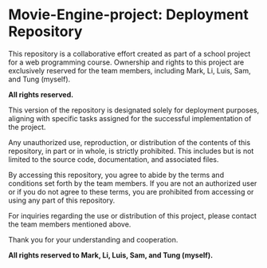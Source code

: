 # Movie-Engine-project: Deployment Repository

This repository is a collaborative effort created as part of a school project for a web programming course. Ownership and rights to this project are exclusively reserved for the team members, including Mark, Li, Luis, Sam, and Tung (myself).

**All rights reserved.**

This version of the repository is designated solely for deployment purposes, aligning with specific tasks assigned for the successful implementation of the project.

Any unauthorized use, reproduction, or distribution of the contents of this repository, in part or in whole, is strictly prohibited. This includes but is not limited to the source code, documentation, and associated files.

By accessing this repository, you agree to abide by the terms and conditions set forth by the team members. If you are not an authorized user or if you do not agree to these terms, you are prohibited from accessing or using any part of this repository.

For inquiries regarding the use or distribution of this project, please contact the team members mentioned above.

Thank you for your understanding and cooperation.

**All rights reserved to Mark, Li, Luis, Sam, and Tung (myself).**
